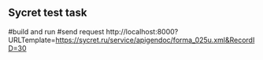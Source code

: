 ﻿## Sycret test task
#build and run
#send request http://localhost:8000?URLTemplate=https://sycret.ru/service/apigendoc/forma_025u.xml&RecordID=30
